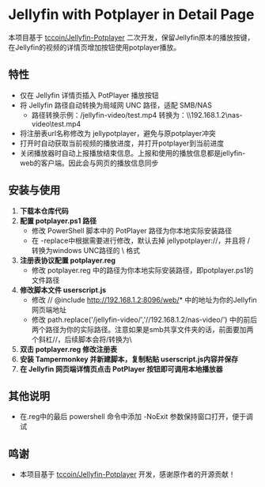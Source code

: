 

# Jellyfin with Potplayer in Detail Page

本项目基于 [tccoin/Jellyfin-Potplayer](https://github.com/tccoin/Jellyfin-Potplayer) 二次开发，保留Jellyfin原本的播放按键，在Jellyfin的视频的详情页增加按钮使用potplayer播放。

## 特性
- 仅在 Jellyfin 详情页插入 PotPlayer 播放按钮
- 将 Jellyfin 路径自动转换为局域网 UNC 路径，适配 SMB/NAS
  - 路径转换示例：/jellyfin-video/test.mp4  转换为：\\\\192.168.1.2\\nas-video\\test.mp4
- 将注册表url名称修改为 jellypotplayer，避免与原potplayer冲突
- 打开时自动获取当前视频的播放进度，并打开potplayer到当前进度
- 关闭播放器时自动上报播放结束信息。上报和使用的播放信息都是jellyfin-web的客户端。因此会与网页的播放信息同步

## 安装与使用
1. **下载本仓库代码**
2. **配置 potplayer.ps1 路径**
    - 修改 PowerShell 脚本中的 PotPlayer 路径为你本地实际安装路径
    - 在 -replace中根据需要进行修改，默认去掉 jellypotplayer://，并且将 / 转换为windows UNC路径的 \ 格式
3. **注册表协议配置 potplayer.reg**
    - 修改 potplayer.reg 中的路径为你本地实际安装路径，即potplayer.ps1的文件路径
4. **修改脚本文件 userscript.js**
    - 修改 // @include      http://192.168.1.2:8096/web/*   中的地址为你的Jellyfin网页端地址
    - 修改 path.replace('/jellyfin-video/','//192.168.1.2/nas-video/') 中的前后两个路径为你的实际路径。注意如果是smb共享文件夹的话，前面要加两个斜杠//，后续脚本会将/转换为\
5. **双击 potplayer.reg 修改注册表**
6. **安装 Tampermonkey 并新建脚本，复制粘贴 userscript.js内容并保存**
7. **在 Jellyfin 网页端详情页点击 PotPlayer 按钮即可调用本地播放器**

## 其他说明

* 在.reg中的最后 powershell 命令中添加 -NoExit 参数保持窗口打开，便于调试

## 鸣谢
- 本项目基于 [tccoin/Jellyfin-Potplayer](https://github.com/tccoin/Jellyfin-Potplayer) 开发，感谢原作者的开源贡献！

